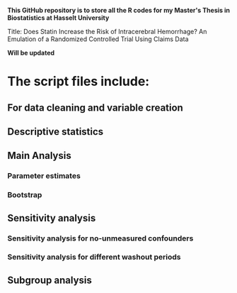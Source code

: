 **This GitHub repository is to store all the R codes for my Master's Thesis in Biostatistics at Hasselt University**

Title: Does Statin Increase the Risk of Intracerebral Hemorrhage? An Emulation of a Randomized Controlled Trial Using Claims Data



**Will be updated**


# The script files include: 

## For data cleaning and variable creation


## Descriptive statistics 




## Main Analysis
### Parameter estimates



### Bootstrap


## Sensitivity analysis

### Sensitivity analysis for no-unmeasured confounders


### Sensitivity analysis for different washout periods


## Subgroup analysis



